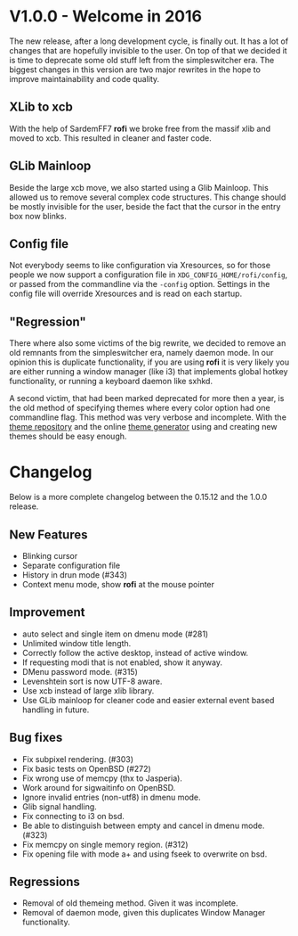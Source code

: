 # V1.0.0 - Welcome in 2016

The new release, after a long development cycle, is finally out. It has a lot of changes that are hopefully invisible to
the user. On top of that we decided it is time to deprecate some old stuff left from the simpleswitcher era. 
The biggest changes in this version are two major rewrites in the hope to improve maintainability and code quality.

## XLib to xcb

With the help of SardemFF7 **rofi** we broke free from the massif xlib and moved to xcb. This resulted in cleaner and
faster code. 

## GLib Mainloop

Beside the large xcb move, we also started using a Glib Mainloop. This allowed us to remove several complex code
structures. This change should be mostly invisible for the user, beside the fact that the cursor in the entry box now
blinks.

## Config file

Not everybody seems to like configuration via Xresources, so for those people we now support a configuration file in
`XDG_CONFIG_HOME/rofi/config`, or passed from the commandline via the `-config` option. Settings in the config file will
override Xresources and is read on each startup.

## "Regression"

There where also some victims of the big rewrite, we decided to remove an old remnants from the simpleswitcher era,
namely daemon mode. In our opinion this is duplicate functionality, if you are using **rofi** it is very likely you are
either running a window manager (like i3) that implements global hotkey functionality, or running a keyboard daemon like
sxhkd. 

A second victim, that had been marked deprecated for more then a year, is the old method of specifying themes where
every color option had one commandline flag. This method was very verbose and incomplete. With the [theme
repository](https://github.com/DaveDavenport/rofi-themes/) and the online [theme
generator](https://davedavenport.github.io/rofi/p11-Generator.html) using and creating new themes should be easy enough.

# Changelog

Below is a more complete changelog between the 0.15.12 and the 1.0.0 release.

## New Features

* Blinking cursor
* Separate configuration file
* History in drun mode (#343)
* Context menu mode, show **rofi** at the mouse pointer

## Improvement

* auto select and single item on dmenu mode (#281)
* Unlimited window title length.
* Correctly follow the active desktop, instead of active window.
* If requesting modi that is not enabled, show it anyway.
* DMenu password mode. (#315)
* Levenshtein sort is now UTF-8 aware.
* Use xcb instead of large xlib library.
* Use GLib mainloop for cleaner code and easier external event based handling in future.

## Bug fixes

* Fix subpixel rendering. (#303)
* Fix basic tests on OpenBSD  (#272)
* Fix wrong use of memcpy (thx to Jasperia).
* Work around for sigwaitinfo on OpenBSD.
* Ignore invalid entries (non-utf8) in dmenu mode.
* Glib signal handling.
* Fix connecting to i3 on bsd.
* Be able to distinguish between empty and cancel in dmenu mode. (#323)
* Fix memcpy on single memory region. (#312)
* Fix opening file with mode a+ and using fseek to overwrite on bsd.


## Regressions

* Removal of old themeing method. Given it was incomplete.
* Removal of daemon mode, given this duplicates Window Manager functionality.

